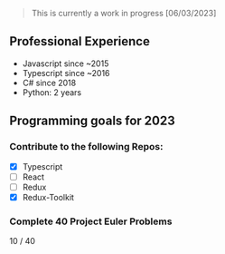 
> This is currently a work in progress [06/03/2023]

## Professional Experience

- Javascript since ~2015
- Typescript since ~2016
- C# since 2018
- Python: 2 years

## Programming goals for 2023

### Contribute to the following Repos:

- [x] ️️Typescript
- [ ] React
- [ ] Redux
- [x] Redux-Toolkit

### Complete 40 Project Euler Problems
10 / 40
